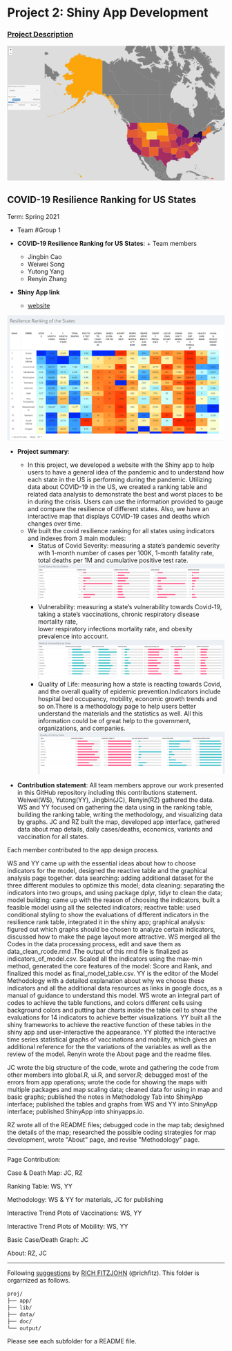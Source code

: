 # Project 2: Shiny App Development

### [Project Description](doc/project2_desc.md)

![screenshot](doc/figs/SampleMap.png)

## COVID-19 Resilience Ranking for US States
Term: Spring 2021

+ Team #Group 1
+ **COVID-19 Resilience Ranking for US States**: + Team members
	+ Jingbin Cao
	+ Weiwei Song
	+ Yutong Yang
	+ Renyin Zhang

+ **Shiny App link**
	+ [website](https://jingbincolumbia.shinyapps.io/app_covid/) 

![screenshot](doc/figs/ResilienceRanking.png)
 
+ **Project summary**: 
	+ In this project, we developed a website with the Shiny app to help users to have a general idea of the pandemic and to understand how each state in the US is performing during the pandemic. Utilizing data about COVID-19 in the US, we created a ranking table and related data analysis to demonstrate the best and worst places to be in during the crisis. Users can use the information provided to gauge and compare the resilience of different states. Also, we have an interactive map that displays COVID-19 cases and deaths which changes over time.
	+ We built the covid resilience ranking for all states using indicators and indexes from 3 main modules:
		+ Status of Covid Severity: measuring a state’s pandemic severity with 1-month number of cases per 100K, 1-month fatality rate, total deaths per 1M and cumulative positive test rate.
		![screenshot](doc/figs/CovidStatus.png)
		+ Vulnerability: measuring a state’s vulnerability towards Covid-19, taking a state’s vaccinations, chronic respiratory disease mortality rate, \
	  lower respiratory infections mortality rate, and obesity prevalence into account. 
	  	![screenshot](doc/figs/Vulnerability.png)
		+ Quality of Life: measuring how a state is reacting towards Covid, and the overall quality of epidemic prevention.Indicators include hospital bed occupancy, mobility, economic growth trends and so on.There is a methodology page to help users better understand the materials and the statistics as well. All this information could be of great help to the government, organizations, and companies.
		![screenshot](doc/figs/QL.png)

+ **Contribution statement**: All team members approve our work presented in this GitHub repository including this contributions statement. Weiwei(WS), Yutong(YY), Jingbin(JC), Renyin(RZ) gathered the data. WS and YY focused on gathering the data using in the ranking table, building the ranking table, writing the methodology, and visualizing data by graphs. JC and RZ built the map, developed app interface, gathered data about map details, daily cases/deaths, economics, variants and vaccination for all states.

Each member contributed to the app design process. 

WS and YY came up with the essential ideas about how to choose indicators for the model, designed the reactive table and the graphical analysis page together. data searching: adding additional dataset for the three different modules to optimize this model; data cleaning: separating the indicators into two groups, and using package dplyr, tidyr to clean the data; model building: came up with the reason of choosing the indicators, built a feasible model using all the selected indicators; reactive table: used conditional styling to show the evaluations of different indicators in the resilience rank table, integrated it in the shiny app; graphical analysis: figured out which graphs should be chosen to analyze certain indicators, discussed how to make the page layout more attractive. WS merged all the Codes in the data processing process, edit and save them as data_clean_rcode.rmd .The output of this rmd file is finalized as indicators_of_model.csv. Scaled all the indicators using the max-min method, generated the core features of the model: Score and Rank, and finalized this model as final_model_table.csv. YY is the editor of the Model Methodology with a detailed explanation about why we choose these indicators and all the additional data resources as links in google docs, as a manual of guidance to understand this model. WS wrote an integral part of codes to achieve the table functions, and colors different cells using background colors and putting bar charts inside the table cell to show the evaluations for 14 indicators to achieve better visualizations. YY built all the shiny frameworks to achieve the reactive function of these tables in the shiny app and user-interactive the appearance. YY plotted the interactive time series statistical graphs of vaccinations and mobility, which gives an additional reference for the the variations of the variables as well as the review of the model. Renyin wrote the About page and the readme files.

JC wrote the big structure of the code, wrote and gathering the code from other members into global.R, ui.R, and server.R; debugged most of the errors from app operations; wrote the code for showing the maps with multiple packages and map scaling data; cleaned data for using in map and basic graphs; published the notes in Methodology Tab into ShinyApp interface; published the tables and graphs from WS and YY into ShinyApp interface; published ShinyApp into shinyapps.io.

RZ wrote all of the README files; debugged code in the map tab; desighned the details of the map; researched the possible coding strategies for map development, wrote "About" page, and revise "Methodology" page.

__________________________

Page Contribution:

Case & Death Map: JC, RZ

Ranking Table: WS, YY

Methodology: WS & YY for materials, JC for publishing

Interactive Trend Plots of Vaccinations: WS, YY

Interactive Trend Plots of Mobility: WS, YY

Basic Case/Death Graph: JC

About: RZ, JC

__________________________

Following [suggestions](http://nicercode.github.io/blog/2013-04-05-projects/) by [RICH FITZJOHN](http://nicercode.github.io/about/#Team) (@richfitz). This folder is orgarnized as follows.

```
proj/
├── app/
├── lib/
├── data/
├── doc/
└── output/
```

Please see each subfolder for a README file.

